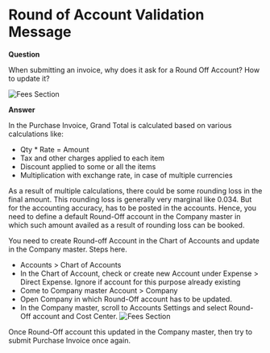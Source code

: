 # Round of Account Validation Message

**Question** 

When submitting an invoice, why does it ask for a Round Off Account? How to update it?

<img class="screenshot" alt="Fees Section" src="{{docs_base_url}}/assets/img/accounts/round-off-account.png">

**Answer**

In the Purchase Invoice, Grand Total is calculated based on various calculations like:

- Qty * Rate = Amount
- Tax and other charges applied to each item
- Discount applied to some or all the items
- Multiplication with exchange rate, in case of multiple currencies

As a result of multiple calculations, there could be some rounding loss in the final amount. This rounding loss is generally very marginal like 0.034. But for the accounting accuracy, has to be posted in the accounts. Hence, you need to define a default Round-Off account in the Company master in which such amount availed as a result of rounding loss can be booked.

You need to create Round-off Account in the Chart of Accounts and update in the Company master. Steps here.

* Accounts > Chart of Accounts
* In the Chart of Account, check or create new Account under Expense > Direct Expense. Ignore if account for this purpose already existing
* Come to Company master 
  Account > Company
* Open Company in which Round-Off account has to be updated.
* In the Company master, scroll to Accounts Settings and select Round-Off account and Cost Center.
    <img class="screenshot" alt="Fees Section" src="{{docs_base_url}}/assets/img/accounts/company-round-off-account.png">

Once Round-Off account this updated in the Company master, then try to submit Purchase Invoice once again.

